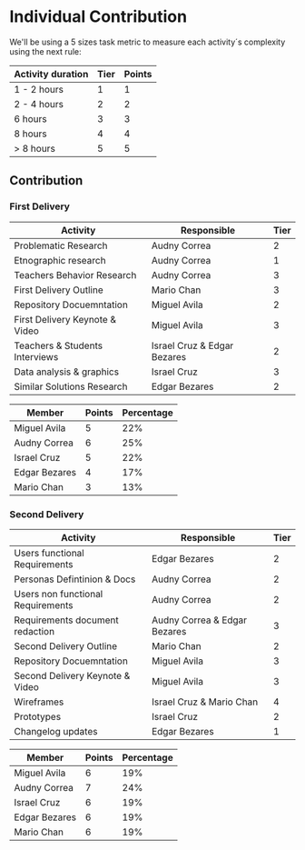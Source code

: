 # Individual Contribution

We'll be using a 5 sizes task metric to measure each activity´s complexity using the next rule:

| Activity duration | Tier | Points |
| ----------------- | ---- | ------ |
| 1 - 2 hours       | 1    | 1      |
| 2 - 4 hours       | 2    | 2      |
| 6 hours           | 3    | 3      |
| 8 hours           | 4    | 4      |
| > 8 hours         | 5    | 5      |

## Contribution

### First Delivery

| Activity                       | Responsible                 | Tier |
| ------------------------------ | --------------------------- | ---- |
| Problematic Research           | Audny Correa                | 2    |
| Etnographic research           | Audny Correa                | 1    |
| Teachers Behavior Research     | Audny Correa                | 3    |
| First Delivery Outline         | Mario Chan                  | 3    |
| Repository Docuemntation       | Miguel Avila                | 2    |
| First Delivery Keynote & Video | Miguel Avila                | 3    |
| Teachers & Students Interviews | Israel Cruz & Edgar Bezares | 2    |
| Data analysis & graphics       | Israel Cruz                 | 3    |
| Similar Solutions Research     | Edgar Bezares               | 2    |

| Member        | Points | Percentage |
| ------------- | ------ | ---------- |
| Miguel Avila  | 5      | 22%        |
| Audny Correa  | 6      | 25%        |
| Israel Cruz   | 5      | 22%        |
| Edgar Bezares | 4      | 17%        |
| Mario Chan    | 3      | 13%        |

### Second Delivery

| Activity                          | Responsible                  | Tier |
| --------------------------------- | ---------------------------- | ---- |
| Users functional Requirements     | Edgar Bezares                | 2    |
| Personas Defintinion & Docs       | Audny Correa                 | 2    |
| Users non functional Requirements | Audny Correa                 | 2    |
| Requirements document redaction   | Audny Correa & Edgar Bezares | 3    |
| Second Delivery Outline           | Mario Chan                   | 2    |
| Repository Docuemntation          | Miguel Avila                 | 3    |
| Second Delivery Keynote & Video   | Miguel Avila                 | 3    |
| Wireframes                        | Israel Cruz & Mario Chan     | 4    |
| Prototypes                        | Israel Cruz                  | 2    |
| Changelog updates                 | Edgar Bezares                | 1    |

| Member        | Points | Percentage |
| ------------- | ------ | ---------- |
| Miguel Avila  | 6      | 19%        |
| Audny Correa  | 7      | 24%        |
| Israel Cruz   | 6      | 19%        |
| Edgar Bezares | 6      | 19%        |
| Mario Chan    | 6      | 19%        |